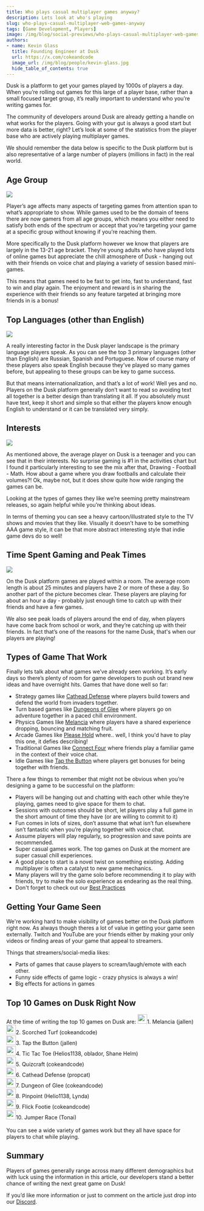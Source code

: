 ```yaml
---
title: Who plays casual multiplayer games anyway?  
description: Lets look at who's playing 
slug: who-plays-casual-multiplayer-web-games-anyway
tags: [Game Development, Players]
image: /img/blog/social-previews/who-plays-casual-multiplayer-web-games-anyway.png
authors:
- name: Kevin Glass 
  title: Founding Engineer at Dusk  
  url: https://x.com/cokeandcode
  image_url: /img/blog/people/kevin-glass.jpg
  hide_table_of_contents: true
---
```


<head>
  <title>Who plays casual multiplayer games anyway?</title>
  <meta property="og:title" content="Who plays casual multiplayer games anyway?"/>
</head>

Dusk is a platform to get your games played by 1000s of players a day. When you’re rolling out games for this large of a player base, rather than a small focused target group, it’s really important to understand who you’re writing games for.

The community of developers around Dusk are already getting a handle on what works for the players. Going with your gut is always a good start but more data is better, right? Let’s look at some of the statistics from the player base who are actively playing multiplayer games.

We should remember the data below is specific to the Dusk platform but is also representative of a large number of players (millions in fact) in the real world.

## Age Group

![](/img/blog/callouts/agegroup.png)

Player’s age affects many aspects of targeting games from attention span to what’s appropriate to show. While games used to be the domain of teens there are now gamers from all age groups, which means you either need to satisfy both ends of the spectrum or accept that you’re targeting your game at a specific group without knowing if you’re reaching them.

More specifically to the Dusk platform however we know that players are largely in the 13-21 age bracket. They’re young adults who have played lots of online games but appreciate the chill atmosphere of Dusk - hanging out with their friends on voice chat and playing a variety of session based mini-games. 

This means that games need to be fast to get into, fast to understand, fast to win and play again. The enjoyment and reward is in sharing the experience with their friends so any feature targeted at bringing more friends in is a bonus!

## Top Languages (other than English)

![](/img/blog/callouts/languages.png)

A really interesting factor in the Dusk player landscape is the primary language players speak. As you can see the top 3 primary languages (other than English) are Russian, Spanish and Portuguese. Now of course many of these players also speak English because they’ve played so many games before, but appealing to these groups can be key to game success.

But that means internationalization, and that’s a lot of work! Well yes and no. Players on the Dusk platform generally don’t want to read so avoiding text all together is a better design than translating it all. If you absolutely must have text, keep it short and simple so that either the players know enough English to understand or it can be translated very simply. 

## Interests 

![](/img/blog/callouts/interests.png)

As mentioned above, the average player on Dusk is a teenager and you can see that in their interests. No surprise gaming is #1 in the activities chart but I found it particularly interesting to see the mix after that, Drawing - Football - Math. How about a game where you draw footballs and calculate their volumes?! Ok, maybe not, but it does show quite how wide ranging the games can be.

Looking at the types of games they like we’re seeming pretty mainstream releases, so again helpful while you’re thinking about ideas. 

In terms of theming you can see a heavy cartoon/illustrated style to the TV shows and movies that they like. Visually it doesn’t have to be something AAA game style, it can be that more abstract interesting style that indie game devs do so well!

## Time Spent Gaming and Peak Times

![](/img/blog/callouts/playtime.png)

On the Dusk platform games are played within a room. The average room length is about 25 minutes and players have 2 or more of these a day. So another part of the picture becomes clear. These players are playing for about an hour a day - probably just enough time to catch up with their friends and have a few games.

We also see peak loads of players around the end of day, when players have come back from school or work, and they’re catching up with their friends. In fact that’s one of the reasons for the name Dusk, that's when our players are playing! 

## Types of Game That Work

Finally lets talk about what games we’ve already seen working. It’s early days so there’s plenty of room for game developers to push out brand new ideas and have overnight hits. Games that have done well so far:

* Strategy games like [Cathead Defense](https://join.dusk.gg/game/Tn3Vpu5m-CQE) where players build towers and defend the world from invaders together.
* Turn based games like [Dungeons of Glee](https://join.dusk.gg/game/VMlQEaBM-3g) where players go on adventure together in a paced chill environment.  
* Physics Games like [Melancia](https://join.dusk.gg/game/bRcvMKaL--) where players have a shared experience dropping, bouncing and matching fruit.
* Arcade Games like [Please Hold](https://join.dusk.gg/game/R8VAXH2D-FgE) where.. well, I think you'd have to play this one, it defies describing!
* Traditional Games like [Connect Four](https://join.dusk.gg/game/ROdRL4pb-KQE) where friends play a familiar game in the context of their voice chat.
* Idle Games like [Tap the Button](https://join.dusk.gg/game/pgkTdiF0-HAE) where players get bonuses for being together with friends.

There a few things to remember that might not be obvious when you’re designing a game to be successful on the platform:

* Players will be hanging out and chatting with each other while they’re playing, games need to give space for them to chat.
* Sessions with outcomes should be short, let players play a full game in the short amount of time they have (or are willing to commit to it)
* Fun comes in lots of sizes, don’t assume that what isn’t fun elsewhere isn’t fantastic when you’re playing together with voice chat. 
* Assume players will play regularly, so progression and save points are recommended.
* Super casual games work. The top games on Dusk at the moment are super casual chill experiences.
* A good place to start is a novel twist on something existing. Adding multiplayer is often a catalyst to new game mechanics.
* Many players will try the game solo before recommending it to play with friends, try to make the solo experience as endearing as the real thing.
* Don't forget to check out our [Best Practices](/docs/playtesting/best-practices-gameplay)

## Getting Your Game Seen

We're working hard to make visibility of games better on the Dusk platform right now. As always though theres a lot of value in getting your game seen externally. Twitch and YouTube are your friends either by making your only videos or finding areas of your game that appeal to streamers.

Things that streamers/social-media likes:

* Parts of games that cause players to scream/laugh/emote with each other. 
* Funny side effects of game logic - crazy physics is always a win!
* Big effects for actions in games

## Top 10 Games on Dusk Right Now

At the time of writing the top 10 games on Dusk are:
<img width="25" class="top10img" src="https://games-production.rune.ai/248/media/preview_img-25c89bb3-e874-4d81-9ddf-46045c559df3.png"/><span class="top10Entry">1. Melancia (jallen)</span><br/>
<img width="25" class="top10img" src="https://games-production.rune.ai/243/media/preview_img-7fd2bace-b0c8-4930-b938-77ef48b76d4e.png"/><span class="top10Entry">2. Scorched Turf (cokeandcode)</span><br/>
<img width="25" class="top10img" src="https://games-production.rune.ai/284/media/preview_img-726b690e-ee92-424c-aeb0-f09b0b2227df.png"/><span class="top10Entry">3. Tap the Button (jallen)</span><br/>
<img width="25" class="top10img" src="https://games-production.rune.ai/84/media/preview_img-dfb96370-dfc1-4a20-a1ae-8537c88e0cd6.png"/><span class="top10Entry">4. Tic Tac Toe (Helios1138, oblador, Shane Helm)</span><br/>
<img width="25" class="top10img" src="https://games-production.rune.ai/295/media/preview_img-1f6f341d-f632-4071-a554-f4041545d4c8.png"/><span class="top10Entry">5. Quizcraft (cokeandcode)</span><br/>
<img width="25" class="top10img" src="https://games-production.rune.ai/265/media/preview_img-5cefc290-26ef-487b-86f2-d43dacf7369e.png"/><span class="top10Entry">6. Cathead Defense (propcat)</span><br/>
<img width="25" class="top10img" src="https://games-production.rune.ai/222/media/preview_img-a40eaf01-120e-46c6-92b3-a56040622a6c.png"/><span class="top10Entry">7. Dungeon of Glee (cokeandcode)</span><br/>
<img width="25" class="top10img" src="https://games-production.rune.ai/93/media/preview_img-2ea296b9-eecb-4e3e-972a-58d1c7d088ba.png"/><span class="top10Entry">8. Pinpoint (Helio1138, Lynda)</span><br/>
<img width="25" class="top10img" src="https://games-production.rune.ai/249/media/preview_img-0c7ef8ca-51b3-48a5-8210-f7fbc3c181be.png"/><span class="top10Entry">9. Flick Footie (cokeandcode)</span><br/>
<img width="25" class="top10img" src="https://games-production.rune.ai/280/media/preview_img-5af706d3-c1b6-4178-bc9f-bf7e7c2b010d.png"/><span class="top10Entry">10. Jumper Race (Tonai)</span><br/>
<br/>
You can see a wide variety of games work but they all have space for players to chat while playing.

## Summary

Players of games generally range across many different demographics but with luck using the information in this article, our developers stand a better chance of writing the next great game on Dusk!

If you’d like more information or just to comment on the article just drop into our [Discord](https://discord.gg/dusk-devs).
